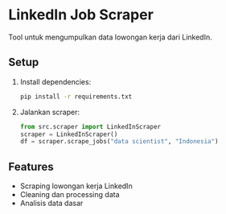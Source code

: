 # LinkedIn Job Scraper

Tool untuk mengumpulkan data lowongan kerja dari LinkedIn.

## Setup

1. Install dependencies:

   ```bash
   pip install -r requirements.txt
   ```

2. Jalankan scraper:
   ```python
   from src.scraper import LinkedInScraper
   scraper = LinkedInScraper()
   df = scraper.scrape_jobs("data scientist", "Indonesia")
   ```

## Features

- Scraping lowongan kerja LinkedIn
- Cleaning dan processing data
- Analisis data dasar
